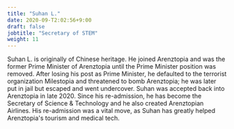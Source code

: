 ```yaml
---
title: "Suhan L."
date: 2020-09-T2:02:56+9:00
draft: false
jobtitle: "Secretary of STEM"
weight: 11
---
```


Suhan L. is originally of Chinese heritage. He joined Arenztopia and was the former Prime Minister of Arenztopia until the Prime Minister position was removed. After losing his post as Prime Minister, he defaulted to the terrorist organization Milestopia and threatened to bomb Arenztopia; he was later put in jail but escaped and went undercover. Suhan was accepted back into Arenztopia in late 2020. Since his re-admission, he has become the Secretary of Science & Technology and he also created Arenztopian Airlines. His re-admission was a vital move, as Suhan has greatly helped Arenztopia's tourism and medical tech.
